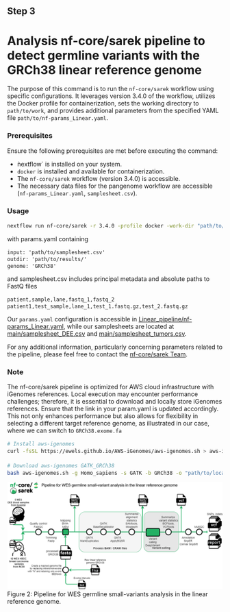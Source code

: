## Step 3
# Analysis nf-core/sarek pipeline to detect germline variants with the GRCh38 linear reference genome

The purpose of this command is to run the `nf-core/sarek` workflow using specific configurations. It leverages version 3.4.0 of the workflow, utilizes the Docker profile for containerization, sets the working directory to `path/to/work`, and provides additional parameters from the specified YAML file `path/to/nf-params_Linear.yaml`.

### Prerequisites

Ensure the following prerequisites are met before executing the command:

- ǹextflow` is installed on your system.
- `docker` is installed and available for containerization.
- The `nf-core/sarek` workflow (version 3.4.0) is accessible.
- The necessary data files for the pangenome workflow are accessible (`nf-params_Linear.yaml`, `samplesheet.csv`).

### Usage
```bash
nextflow run nf-core/sarek -r 3.4.0 -profile docker -work-dir "path/to/work" -params-file "path/to/nf-params_Linear.yaml"
```
with params.yaml containing
```
input: 'path/to/samplesheet.csv'
outdir: 'path/to/results/'
genome: 'GRCh38'
```
and samplesheet.csv includes principal metadata and absolute paths to FastQ files 
```
patient,sample,lane,fastq_1,fastq_2
patient1,test_sample,lane_1,test_1.fastq.gz,test_2.fastq.gz
```
Our `params.yaml` configuration is accessible in [Linear_pipeline/nf-params_Linear.yaml](https://github.com/LuciaNhuNguyen/Masterarbeit/blob/main/Linear_pipeline/nf-params_Linear.yaml), while our samplesheets are located at [main/samplesheet_DEE.csv](https://github.com/LuciaNhuNguyen/Masterarbeit/blob/main/samplesheet_DEE.csv) and [main/samplesheet_tumors.csv](https://github.com/LuciaNhuNguyen/Masterarbeit/blob/main/samplesheet_tumors.csv). 

For any additional information, particularly concerning parameters related to the pipeline, please feel free to contact the [nf-core/sarek Team](https://nf-co.re/sarek/3.4.0/parameters#snpeff_cache).

### Note
The nf-core/sarek pipeline is optimized for AWS cloud infrastructure with iGenomes references. Local execution may encounter performance challenges; therefore, it is essential to download and locally store iGenomes references. Ensure that the link in your param.yaml is updated accordingly. This not only enhances performance but also allows for flexibility in selecting a different target reference genome, as illustrated in our case, where we can switch to `GRCh38.exome.fa`
```bash
# Install aws-igenomes 
curl -fsSL https://ewels.github.io/AWS-iGenomes/aws-igenomes.sh > aws-igenomes.sh

# Download aws-igenomes GATK_GRCh38
bash aws-igenomes.sh -g Homo_sapiens -s GATK -b GRCh38 -o "path/to/local_GRCh38-igenomes" -q
```
![img](https://github.com/LuciaNhuNguyen/Masterarbeit/blob/main/Figures/Linear_pipeline.png)
Figure 2: Pipeline for WES germline small-variants analysis in the linear reference genome.
